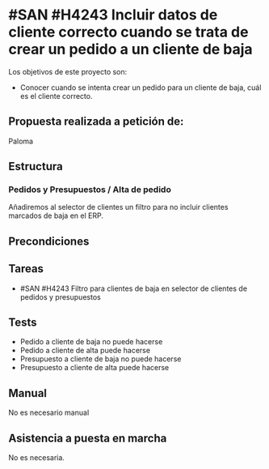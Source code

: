 # #SAN #H4243 Incluir datos de cliente correcto cuando se trata de crear un pedido a un cliente de baja

Los objetivos de este proyecto son:
+ Conocer cuando se intenta crear un pedido para un cliente de baja, cuál es el cliente correcto.

## Propuesta realizada a petición de:
Paloma

## Estructura

### Pedidos y Presupuestos / Alta de pedido
Añadiremos al selector de clientes un filtro para no incluir clientes marcados de baja en el ERP.

## Precondiciones

## Tareas

* #SAN #H4243 Filtro para clientes de baja en selector de clientes de pedidos y presupuestos

## Tests

+ Pedido a cliente de baja no puede hacerse
+ Pedido a cliente de alta puede hacerse
+ Presupuesto a cliente de baja no puede hacerse
+ Presupuesto a cliente de alta puede hacerse

## Manual
No es necesario manual

## Asistencia a puesta en marcha
No es necesaria.